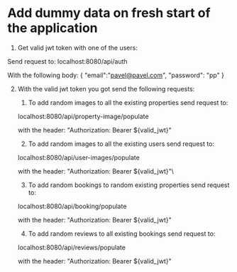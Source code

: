 # Add dummy data on fresh start of the application
1. Get valid jwt token with one of the users:

Send request to: localhost:8080/api/auth

With the following body: {
  "email":"pavel@pavel.com",
  "password": "pp"
}

2. With the valid jwt token you got send the following requests:
   1. To add random images to all the existing properties send request to:
   
   localhost:8080/api/property-image/populate 
   
   with the header: "Authorization: Bearer ${valid_jwt}"

   2. To add random images to all the existing users send request to:
   
   localhost:8080/api/user-images/populate 
   
   with the header: "Authorization: Bearer ${valid_jwt}"\

   3. To add random bookings to random existing properties send request to:
   
   localhost:8080/api/booking/populate 
   
   with the header: "Authorization: Bearer ${valid_jwt}"

   4. To add random reviews to all existing bookings send request to:
   
   localhost:8080/api/reviews/populate 
   
   with the header: "Authorization: Bearer ${valid_jwt}"
